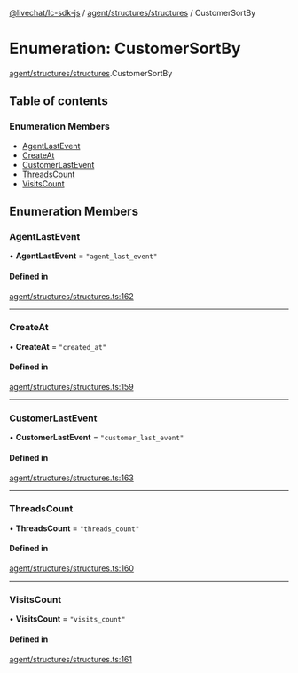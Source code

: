 [@livechat/lc-sdk-js](../README.md) / [agent/structures/structures](../modules/agent_structures_structures.md) / CustomerSortBy

# Enumeration: CustomerSortBy

[agent/structures/structures](../modules/agent_structures_structures.md).CustomerSortBy

## Table of contents

### Enumeration Members

- [AgentLastEvent](agent_structures_structures.CustomerSortBy.md#agentlastevent)
- [CreateAt](agent_structures_structures.CustomerSortBy.md#createat)
- [CustomerLastEvent](agent_structures_structures.CustomerSortBy.md#customerlastevent)
- [ThreadsCount](agent_structures_structures.CustomerSortBy.md#threadscount)
- [VisitsCount](agent_structures_structures.CustomerSortBy.md#visitscount)

## Enumeration Members

### AgentLastEvent

• **AgentLastEvent** = ``"agent_last_event"``

#### Defined in

[agent/structures/structures.ts:162](https://github.com/livechat/lc-sdk-js/blob/8462be9/src/agent/structures/structures.ts#L162)

___

### CreateAt

• **CreateAt** = ``"created_at"``

#### Defined in

[agent/structures/structures.ts:159](https://github.com/livechat/lc-sdk-js/blob/8462be9/src/agent/structures/structures.ts#L159)

___

### CustomerLastEvent

• **CustomerLastEvent** = ``"customer_last_event"``

#### Defined in

[agent/structures/structures.ts:163](https://github.com/livechat/lc-sdk-js/blob/8462be9/src/agent/structures/structures.ts#L163)

___

### ThreadsCount

• **ThreadsCount** = ``"threads_count"``

#### Defined in

[agent/structures/structures.ts:160](https://github.com/livechat/lc-sdk-js/blob/8462be9/src/agent/structures/structures.ts#L160)

___

### VisitsCount

• **VisitsCount** = ``"visits_count"``

#### Defined in

[agent/structures/structures.ts:161](https://github.com/livechat/lc-sdk-js/blob/8462be9/src/agent/structures/structures.ts#L161)
